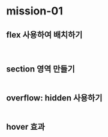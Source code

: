 # mission-01

## flex 사용하여 배치하기
```sh
  
```


## section 영역 만들기
```sh

```

## overflow: hidden 사용하기
```sh

```

## hover 효과
```sh

```

